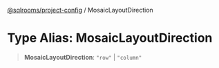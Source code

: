 [@sqlrooms/project-config](../index.md) / MosaicLayoutDirection

# Type Alias: MosaicLayoutDirection

> **MosaicLayoutDirection**: `"row"` \| `"column"`
